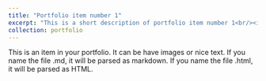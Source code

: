 ```yaml
---
title: "Portfolio item number 1"
excerpt: "This is a short description of portfolio item number 1<br/><img src='https://encrypted-tbn0.gstatic.com/images?q=tbn:ANd9GcQu7A3Tp04B8D71ExG5Ysup1qd6wKEsFIk3-Q&usqp=CAU'>"
collection: portfolio
---
```


This is an item in your portfolio. It can be have images or nice text. If you name the file .md, it will be parsed as markdown. If you name the file .html, it will be parsed as HTML. 
